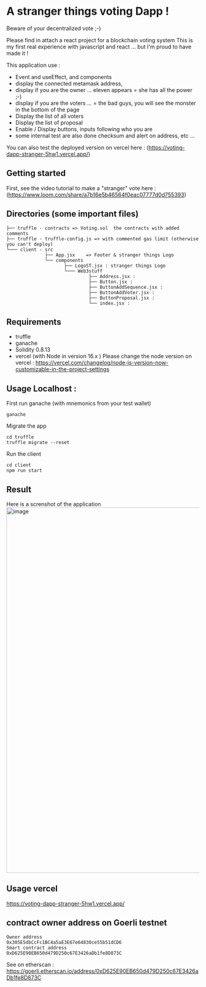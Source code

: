# A stranger things voting Dapp !

Beware of your decentralized vote ;-)

Please find in attach a react project for a blockchain voting system 
This is my first real experience with javascript and react ... but I'm proud to have made it !

This application use : 
* Event and useEffect, and components 
* display the connected metamask address, 
* display if you are the owner ...  eleven appears = she has all the power ;-)
* display if you are the voters ... = the bad guys, you will see the monster in the bottom of the page 
* Display the list of all voters 
* Display the list of proposal 
* Enable / Display buttons, inputs following who you are
* some internal test are also done checksum and alert on address, etc ... 

You can also test the deployed version on vercel here : (https://voting-dapp-stranger-5hw1.vercel.app/)
## Getting started 

First, see the video tutorial to make a "stranger" vote here : (https://www.loom.com/share/a7b16e5b46564f0eac07777d0d755393)

## Directories (some important files)
```
├── truffle - contracts => Voting.sol  the contracts with added comments 
├── truffle - truffle-config.js => with commented gas limit (otherwise you can't deploy) 
└─── client - src 
              ├── App.jsx    => Footer & stranger things Logo 
              └── components 
                     ├── LogoST.jsx : stranger things Logo 
                     └─── Web3stuff
                              ├── Address.jsx : 
                              ├── Button.jsx : 
                              ├── ButtonAddSequence.jsx : 
                              ├── ButtonAddVoter.jsx : 
                              ├── ButtonProposal.jsx : 
                              └── index.jsx : 
```                              

## Requirements 

* truffle 
* ganache 
* Solidity 0.8.13
* vercel (with Node in version 16.x )
Please change the node version on vercel : 
https://vercel.com/changelog/node-js-version-now-customizable-in-the-project-settings


## Usage Localhost : 

First run ganache (with mnemonics from your test wallet)
```
ganache
```
Migrate the app 
```
cd truffle 
truffle migrate --reset
```
Run the client 
```
cd client
npm run start
```

## Result

Here is a screnshot of the application 
<img width="953" alt="image" src="https://user-images.githubusercontent.com/23697098/203336362-ce30b4fc-5d5f-410c-98b1-d8e278a029dd.png">


## Usage vercel 

https://voting-dapp-stranger-5hw1.vercel.app/

## contract owner address on Goerli testnet 
```
Owner address
0x305E5dbCcFc1BC4a5aE3E67e64830ce55b51dCD6
Smart contract address
0xD625E90EB650d479D250c67E3426aDb1fe8D873C
```
See on etherscan : https://goerli.etherscan.io/address/0xD625E90EB650d479D250c67E3426aDb1fe8D873C